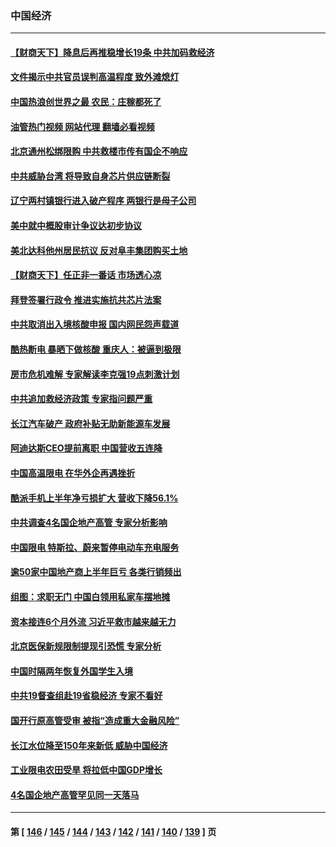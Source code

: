 ### 中国经济
---
#### [【财商天下】降息后再推稳增长19条 中共加码救经济](../../pages/ncid283/n13810937.md?08270845) 
#### [文件揭示中共官员误判高温程度 致外滩熄灯](../../pages/ncid283/n13810978.md?08270845) 
#### [中国热浪创世界之最 农民：庄稼都死了](../../pages/ncid283/n13810967.md?08270845) 
#### [油管热门视频 网站代理 翻墙必看视频](http://209.222.30.114:81/youtube.html?08270845)
#### [北京通州松绑限购 中共救楼市传有国企不响应](../../pages/ncid283/n13810637.md?08270845) 
#### [中共威胁台湾 将导致自身芯片供应链断裂](../../pages/ncid283/n13810928.md?08270845) 
#### [辽宁两村镇银行进入破产程序 两银行是母子公司](../../pages/ncid283/n13810761.md?08270845) 
#### [美中就中概股审计争议达初步协议](../../pages/ncid283/n13810874.md?08270845) 
#### [美北达科他州居民抗议 反对阜丰集团购买土地](../../pages/ncid283/n13810771.md?08270845) 
#### [【财商天下】任正非一番话 市场透心凉](../../pages/ncid283/n13810102.md?08270845) 
#### [拜登签署行政令 推进实施抗共芯片法案](../../pages/ncid283/n13810148.md?08270845) 
#### [中共取消出入境核酸申报 国内网民怨声载道](../../pages/ncid283/n13810120.md?08270845) 
#### [酷热断电 暴晒下做核酸 重庆人：被逼到极限](../../pages/ncid283/n13810046.md?08270845) 
#### [房市危机难解 专家解读李克强19点刺激计划](../../pages/ncid283/n13809893.md?08270845) 
#### [中共追加救经济政策 专家指问题严重](../../pages/ncid283/n13809833.md?08270845) 
#### [长江汽车破产 政府补贴无助新能源车发展](../../pages/ncid283/n13809649.md?08270845) 
#### [阿迪达斯CEO提前离职 中国营收五连降](../../pages/ncid283/n13809498.md?08270845) 
#### [中国高温限电 在华外企再遇挫折](../../pages/ncid283/n13809436.md?08270845) 
#### [酷派手机上半年净亏损扩大 营收下降56.1%](../../pages/ncid283/n13809363.md?08270845) 
#### [中共调查4名国企地产高管 专家分析影响](../../pages/ncid283/n13809372.md?08270845) 
#### [中国限电 特斯拉、蔚来暂停电动车充电服务](../../pages/ncid283/n13809217.md?08270845) 
#### [逾50家中国地产商上半年巨亏 各类行销频出](../../pages/ncid283/n13809014.md?08270845) 
#### [组图：求职无门 中国白领用私家车摆地摊](../../pages/ncid283/n13809239.md?08270845) 
#### [资本接连6个月外流 习近平救市越来越无力](../../pages/ncid283/n13809117.md?08270845) 
#### [北京医保新规限制提现引恐慌 专家分析](../../pages/ncid283/n13809016.md?08270845) 
#### [中国时隔两年恢复外国学生入境](../../pages/ncid283/n13809012.md?08270845) 
#### [中共19督查组赴19省稳经济 专家不看好](../../pages/ncid283/n13809003.md?08270845) 
#### [国开行原高管受审 被指“造成重大金融风险”](../../pages/ncid283/n13808959.md?08270845) 
#### [长江水位降至150年来新低 威胁中国经济](../../pages/ncid283/n13808965.md?08270845) 
#### [工业限电农田受旱 将拉低中国GDP增长](../../pages/ncid283/n13808899.md?08270845) 
#### [4名国企地产高管罕见同一天落马](../../pages/ncid283/n13808780.md?08270845) 

---
#### 第 [ [146](./146.md?08270845) / [145](./145.md?08270845) / [144](./144.md?08270845) / [143](./143.md?08270845) / [142](./142.md?08270845) / [141](./141.md?08270845) / [140](./140.md?08270845) / [139](./139.md?08270845) ] 页
